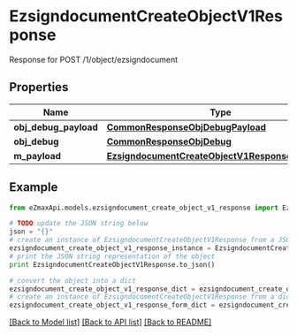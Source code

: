 # EzsigndocumentCreateObjectV1Response

Response for POST /1/object/ezsigndocument

## Properties
Name | Type | Description | Notes
------------ | ------------- | ------------- | -------------
**obj_debug_payload** | [**CommonResponseObjDebugPayload**](CommonResponseObjDebugPayload.md) |  | 
**obj_debug** | [**CommonResponseObjDebug**](CommonResponseObjDebug.md) |  | [optional] 
**m_payload** | [**EzsigndocumentCreateObjectV1ResponseMPayload**](EzsigndocumentCreateObjectV1ResponseMPayload.md) |  | 

## Example

```python
from eZmaxApi.models.ezsigndocument_create_object_v1_response import EzsigndocumentCreateObjectV1Response

# TODO update the JSON string below
json = "{}"
# create an instance of EzsigndocumentCreateObjectV1Response from a JSON string
ezsigndocument_create_object_v1_response_instance = EzsigndocumentCreateObjectV1Response.from_json(json)
# print the JSON string representation of the object
print EzsigndocumentCreateObjectV1Response.to_json()

# convert the object into a dict
ezsigndocument_create_object_v1_response_dict = ezsigndocument_create_object_v1_response_instance.to_dict()
# create an instance of EzsigndocumentCreateObjectV1Response from a dict
ezsigndocument_create_object_v1_response_form_dict = ezsigndocument_create_object_v1_response.from_dict(ezsigndocument_create_object_v1_response_dict)
```
[[Back to Model list]](../README.md#documentation-for-models) [[Back to API list]](../README.md#documentation-for-api-endpoints) [[Back to README]](../README.md)


